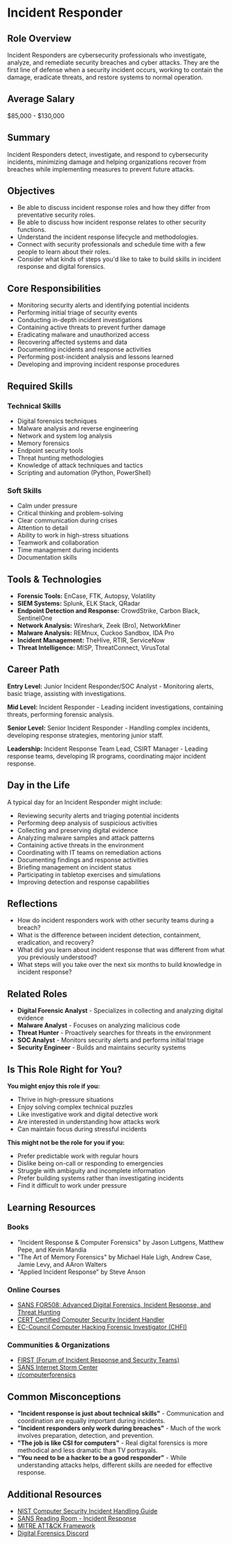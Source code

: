 # Incident Responder

## Role Overview

Incident Responders are cybersecurity professionals who investigate, analyze, and remediate security breaches and cyber attacks. They are the first line of defense when a security incident occurs, working to contain the damage, eradicate threats, and restore systems to normal operation.

## Average Salary

$85,000 - $130,000

## Summary

Incident Responders detect, investigate, and respond to cybersecurity incidents, minimizing damage and helping organizations recover from breaches while implementing measures to prevent future attacks.

## Objectives

- Be able to discuss incident response roles and how they differ from preventative security roles.
- Be able to discuss how incident response relates to other security functions.
- Understand the incident response lifecycle and methodologies.
- Connect with security professionals and schedule time with a few people to learn about their roles.
- Consider what kinds of steps you'd like to take to build skills in incident response and digital forensics.

## Core Responsibilities

- Monitoring security alerts and identifying potential incidents
- Performing initial triage of security events
- Conducting in-depth incident investigations
- Containing active threats to prevent further damage
- Eradicating malware and unauthorized access
- Recovering affected systems and data
- Documenting incidents and response activities
- Performing post-incident analysis and lessons learned
- Developing and improving incident response procedures

## Required Skills

### Technical Skills

- Digital forensics techniques
- Malware analysis and reverse engineering
- Network and system log analysis
- Memory forensics
- Endpoint security tools
- Threat hunting methodologies
- Knowledge of attack techniques and tactics
- Scripting and automation (Python, PowerShell)

### Soft Skills

- Calm under pressure
- Critical thinking and problem-solving
- Clear communication during crises
- Attention to detail
- Ability to work in high-stress situations
- Teamwork and collaboration
- Time management during incidents
- Documentation skills

## Tools & Technologies

- **Forensic Tools:** EnCase, FTK, Autopsy, Volatility
- **SIEM Systems:** Splunk, ELK Stack, QRadar
- **Endpoint Detection and Response:** CrowdStrike, Carbon Black, SentinelOne
- **Network Analysis:** Wireshark, Zeek (Bro), NetworkMiner
- **Malware Analysis:** REMnux, Cuckoo Sandbox, IDA Pro
- **Incident Management:** TheHive, RTIR, ServiceNow
- **Threat Intelligence:** MISP, ThreatConnect, VirusTotal

## Career Path

**Entry Level:** Junior Incident Responder/SOC Analyst - Monitoring alerts, basic triage, assisting with investigations.

**Mid Level:** Incident Responder - Leading incident investigations, containing threats, performing forensic analysis.

**Senior Level:** Senior Incident Responder - Handling complex incidents, developing response strategies, mentoring junior staff.

**Leadership:** Incident Response Team Lead, CSIRT Manager - Leading response teams, developing IR programs, coordinating major incident response.

## Day in the Life

A typical day for an Incident Responder might include:

- Reviewing security alerts and triaging potential incidents
- Performing deep analysis of suspicious activities
- Collecting and preserving digital evidence
- Analyzing malware samples and attack patterns
- Containing active threats in the environment
- Coordinating with IT teams on remediation actions
- Documenting findings and response activities
- Briefing management on incident status
- Participating in tabletop exercises and simulations
- Improving detection and response capabilities

## Reflections

- How do incident responders work with other security teams during a breach?
- What is the difference between incident detection, containment, eradication, and recovery?
- What did you learn about incident response that was different from what you previously understood?
- What steps will you take over the next six months to build knowledge in incident response?

## Related Roles

- **Digital Forensic Analyst** - Specializes in collecting and analyzing digital evidence
- **Malware Analyst** - Focuses on analyzing malicious code
- **Threat Hunter** - Proactively searches for threats in the environment
- **SOC Analyst** - Monitors security alerts and performs initial triage
- **Security Engineer** - Builds and maintains security systems

## Is This Role Right for You?

**You might enjoy this role if you:**

- Thrive in high-pressure situations
- Enjoy solving complex technical puzzles
- Like investigative work and digital detective work
- Are interested in understanding how attacks work
- Can maintain focus during stressful incidents

**This might not be the role for you if you:**

- Prefer predictable work with regular hours
- Dislike being on-call or responding to emergencies
- Struggle with ambiguity and incomplete information
- Prefer building systems rather than investigating incidents
- Find it difficult to work under pressure

## Learning Resources

### Books

- "Incident Response & Computer Forensics" by Jason Luttgens, Matthew Pepe, and Kevin Mandia
- "The Art of Memory Forensics" by Michael Hale Ligh, Andrew Case, Jamie Levy, and AAron Walters
- "Applied Incident Response" by Steve Anson

### Online Courses

- [SANS FOR508: Advanced Digital Forensics, Incident Response, and Threat Hunting](https://www.sans.org/cyber-security-courses/advanced-incident-response-threat-hunting-training/)
- [CERT Certified Computer Security Incident Handler](https://www.sei.cmu.edu/education-outreach/credentials/credential.cfm?customel_datapageid_14047=15656)
- [EC-Council Computer Hacking Forensic Investigator (CHFI)](https://www.eccouncil.org/programs/computer-hacking-forensic-investigator-chfi/)

### Communities & Organizations

- [FIRST (Forum of Incident Response and Security Teams)](https://www.first.org/)
- [SANS Internet Storm Center](https://isc.sans.edu/)
- [r/computerforensics](https://www.reddit.com/r/computerforensics/)

## Common Misconceptions

- **"Incident response is just about technical skills"** - Communication and coordination are equally important during incidents.
- **"Incident responders only work during breaches"** - Much of the work involves preparation, detection, and prevention.
- **"The job is like CSI for computers"** - Real digital forensics is more methodical and less dramatic than TV portrayals.
- **"You need to be a hacker to be a good responder"** - While understanding attacks helps, different skills are needed for effective response.

## Additional Resources

- [NIST Computer Security Incident Handling Guide](https://nvlpubs.nist.gov/nistpubs/SpecialPublications/NIST.SP.800-61r2.pdf)
- [SANS Reading Room - Incident Response](https://www.sans.org/reading-room/whitepapers/incident/)
- [MITRE ATT&amp;CK Framework](https://attack.mitre.org/)
- [Digital Forensics Discord](https://discord.com/invite/JUqe9Ek)
